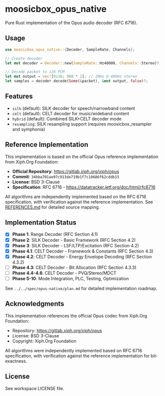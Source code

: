 # moosicbox_opus_native

Pure Rust implementation of the Opus audio decoder (RFC 6716).

## Usage

```rust
use moosicbox_opus_native::{Decoder, SampleRate, Channels};

// Create decoder
let mut decoder = Decoder::new(SampleRate::Hz48000, Channels::Stereo)?;

// Decode packet to i16 PCM
let mut output = vec![0i16; 960 * 2]; // 20ms @ 48kHz stereo
let samples = decoder.decode(Some(&packet), &mut output, false)?;
```

## Features

- `silk` (default): SILK decoder for speech/narrowband content
- `celt` (default): CELT decoder for music/wideband content
- `hybrid` (default): Combined SILK+CELT decoder mode
- `resampling`: SILK resampling support (requires moosicbox_resampler and symphonia)

## Reference Implementation

This implementation is based on the official Opus reference implementation from Xiph.Org Foundation:

- **Official Repository**: https://gitlab.xiph.org/xiph/opus
- **Commit**: `34bba701ae97c913de719b1f7c10686f62cddb15`
- **License**: BSD 3-Clause
- **Specification**: RFC 6716 - https://datatracker.ietf.org/doc/html/rfc6716

All algorithms are independently implemented based on the RFC 6716 specification, with verification against the reference implementation. See [REFERENCES.md](REFERENCES.md) for detailed source mapping.

## Implementation Status

- [x] **Phase 1**: Range Decoder (RFC Section 4.1)
- [x] **Phase 2**: SILK Decoder - Basic Framework (RFC Section 4.2)
- [x] **Phase 3**: SILK Decoder - LSF/LTP/Excitation (RFC Section 4.2)
- [x] **Phase 4.1**: CELT Decoder - Framework & Constants (RFC Section 4.3)
- [x] **Phase 4.2**: CELT Decoder - Energy Envelope Decoding (RFC Section 4.3.2)
- [ ] **Phase 4.3**: CELT Decoder - Bit Allocation (RFC Section 4.3.3)
- [ ] **Phase 4.4-4.6**: CELT Decoder - PVQ/Stereo/MDCT
- [ ] **Phase 5-10**: Mode Integration, PLC, Testing, Optimization

See `../../spec/opus-native/plan.md` for detailed implementation roadmap.

## Acknowledgments

This implementation references the official Opus codec from Xiph.Org Foundation:

- Repository: https://gitlab.xiph.org/xiph/opus
- License: BSD 3-Clause
- Copyright: Xiph.Org Foundation

All algorithms were independently implemented based on RFC 6716 specification, with verification against the reference implementation for bit-exactness.

## License

See workspace LICENSE file.
